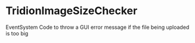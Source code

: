 TridionImageSizeChecker
=======================

EventSystem Code to throw a GUI error message if the file being uploaded is too big
